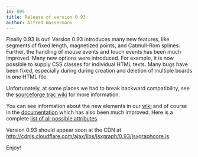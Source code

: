 ```yaml
---
id: 695
title: Release of version 0.93
author: Alfred Wassermann
---
```

Finally 0.93 is out! Version 0.93 introduces many new features, like segments of fixed length, magnetized points, and Catmull-Rom splines. Further, the handling of mouse events and touch events has been much improved. Many new options were introduced. For example, it is now possible to supply CSS classes for individual HTML texts. Many bugs have been fixed, especially during during creation and deletion of multiple boards in one HTML file.
  
Unfortunately, at some places we had to break backward compatibility, see the [sourceforge trac wiki](http://sourceforge.net/apps/trac/jsxgraph/wiki/ChangeLog) for more information.
  
You can see information about the new elements in our [wiki](http://jsxgraph.uni-bayreuth.de/wiki/index.php/Documentation) and of course in the [documentation](http://jsxgraph.uni-bayreuth.de/docs/) which has also been much improved. Here is a complete [list of all possible attributes](http://jsxgraph.uni-bayreuth.de/wiki/index.php/Options).
  
Version 0.93 should appear soon at the CDN at <http://cdnjs.cloudflare.com/ajax/libs/jsxgraph/0.93/jsxgraphcore.js>.
  
Enjoy!